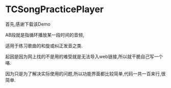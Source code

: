 # TCSongPracticePlayer

首先,感谢下载该Demo

AB段就是指循环播放某一段时间的音频,

适用于练习歌曲的和旋或纠正发音之类.

起因是因为网上找的不是用的难受就是无法导入web链接,所以就干脆自己写一个咯.

因为只是为了解决实际使用的问题,所以功能界面都比较简单,代码一共一百来行,很简单.

